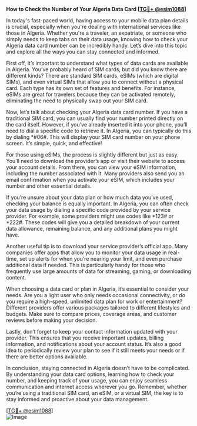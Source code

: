 **How to Check the Number of Your Algeria Data Card [[TG💪+ @esim1088](https://t.me/s/esim1088)]**

In today's fast-paced world, having access to your mobile data plan details is crucial, especially when you're dealing with international services like those in Algeria. Whether you're a traveler, an expatriate, or someone who simply needs to keep tabs on their data usage, knowing how to check your Algeria data card number can be incredibly handy. Let’s dive into this topic and explore all the ways you can stay connected and informed.

First off, it’s important to understand what types of data cards are available in Algeria. You’ve probably heard of SIM cards, but did you know there are different kinds? There are standard SIM cards, eSIMs (which are digital SIMs), and even virtual SIMs that allow you to connect without a physical card. Each type has its own set of features and benefits. For instance, eSIMs are great for travelers because they can be activated remotely, eliminating the need to physically swap out your SIM card.

Now, let’s talk about checking your Algeria data card number. If you have a traditional SIM card, you can usually find your number printed directly on the card itself. However, if you’ve already inserted it into your phone, you’ll need to dial a specific code to retrieve it. In Algeria, you can typically do this by dialing *#06#. This will display your SIM card number on your phone screen. It’s simple, quick, and effective!

For those using eSIMs, the process is slightly different but just as easy. You’ll need to download the provider’s app or visit their website to access your account details. From there, you can view your eSIM information, including the number associated with it. Many providers also send you an email confirmation when you activate your eSIM, which includes your number and other essential details.

If you’re unsure about your data plan or how much data you’ve used, checking your balance is equally important. In Algeria, you can often check your data usage by dialing a specific code provided by your service provider. For example, some providers might use codes like *123# or *222#. These codes will give you a detailed breakdown of your current data allowance, remaining balance, and any additional plans you might have.

Another useful tip is to download your service provider’s official app. Many companies offer apps that allow you to monitor your data usage in real-time, set up alerts for when you’re nearing your limit, and even purchase additional data if needed. This is particularly handy for those who frequently use large amounts of data for streaming, gaming, or downloading content.

When choosing a data card or plan in Algeria, it’s essential to consider your needs. Are you a light user who only needs occasional connectivity, or do you require a high-speed, unlimited data plan for work or entertainment? Different providers offer various packages tailored to different lifestyles and budgets. Make sure to compare prices, coverage areas, and customer reviews before making your decision.

Lastly, don’t forget to keep your contact information updated with your provider. This ensures that you receive important updates, billing information, and notifications about your account status. It’s also a good idea to periodically review your plan to see if it still meets your needs or if there are better options available.

In conclusion, staying connected in Algeria doesn’t have to be complicated. By understanding your data card options, learning how to check your number, and keeping track of your usage, you can enjoy seamless communication and internet access wherever you go. Remember, whether you’re using a traditional SIM card, an eSIM, or a virtual SIM, the key is to stay informed and proactive about your data management.

[[TG💪+ @esim1088](https://t.me/s/esim1088)]  
![Image](https://i.postimg.cc/Y0z9fWf4/image.png)